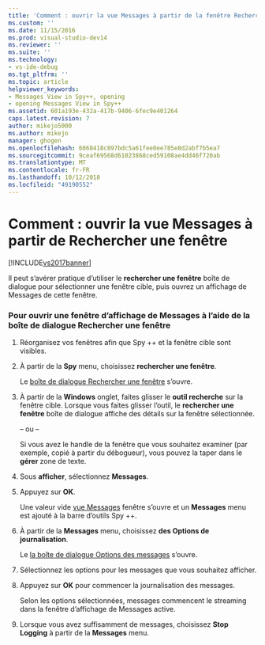 ```yaml
---
title: 'Comment : ouvrir la vue Messages à partir de la fenêtre Rechercher | Microsoft Docs'
ms.custom: ''
ms.date: 11/15/2016
ms.prod: visual-studio-dev14
ms.reviewer: ''
ms.suite: ''
ms.technology:
- vs-ide-debug
ms.tgt_pltfrm: ''
ms.topic: article
helpviewer_keywords:
- Messages View in Spy++, opening
- opening Messages View in Spy++
ms.assetid: 601a193e-432a-417b-9406-6fec9e401264
caps.latest.revision: 7
author: mikejo5000
ms.author: mikejo
manager: ghogen
ms.openlocfilehash: 6068418c897bdc5a61fee0ee785e8d2abf7b5ea7
ms.sourcegitcommit: 9ceaf69568d61023868ced59108ae4dd46f720ab
ms.translationtype: MT
ms.contentlocale: fr-FR
ms.lasthandoff: 10/12/2018
ms.locfileid: "49190552"
---
```

# <a name="how-to-open-messages-view-from-find-window"></a>Comment : ouvrir la vue Messages à partir de Rechercher une fenêtre
[!INCLUDE[vs2017banner](../includes/vs2017banner.md)]

Il peut s’avérer pratique d’utiliser le **rechercher une fenêtre** boîte de dialogue pour sélectionner une fenêtre cible, puis ouvrez un affichage de Messages de cette fenêtre.  
  
### <a name="to-open-a-messages-view-window-using-the-find-window-dialog-box"></a>Pour ouvrir une fenêtre d’affichage de Messages à l’aide de la boîte de dialogue Rechercher une fenêtre  
  
1.  Réorganisez vos fenêtres afin que Spy ++ et la fenêtre cible sont visibles.  
  
2.  À partir de la **Spy** menu, choisissez **rechercher une fenêtre**.  
  
     Le [boîte de dialogue Rechercher une fenêtre](../debugger/find-window-dialog-box.md) s’ouvre.  
  
3.  À partir de la **Windows** onglet, faites glisser le **outil recherche** sur la fenêtre cible. Lorsque vous faites glisser l’outil, le **rechercher une fenêtre** boîte de dialogue affiche des détails sur la fenêtre sélectionnée.  
  
     – ou –  
  
     Si vous avez le handle de la fenêtre que vous souhaitez examiner (par exemple, copié à partir du débogueur), vous pouvez la taper dans le **gérer** zone de texte.  
  
4.  Sous **afficher**, sélectionnez **Messages**.  
  
5.  Appuyez sur **OK**.  
  
     Une valeur vide [vue Messages](../debugger/messages-view.md) fenêtre s’ouvre et un **Messages** menu est ajouté à la barre d’outils Spy ++.  
  
6.  À partir de la **Messages** menu, choisissez **des Options de journalisation**.  
  
     Le [la boîte de dialogue Options des messages](../debugger/message-options-dialog-box.md) s’ouvre.  
  
7.  Sélectionnez les options pour les messages que vous souhaitez afficher.  
  
8.  Appuyez sur **OK** pour commencer la journalisation des messages.  
  
     Selon les options sélectionnées, messages commencent le streaming dans la fenêtre d’affichage de Messages active.  
  
9. Lorsque vous avez suffisamment de messages, choisissez **Stop Logging** à partir de la **Messages** menu.




